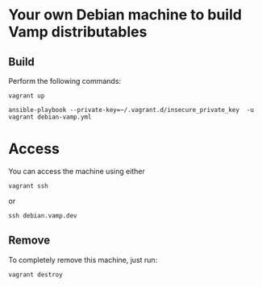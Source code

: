 # Your own Debian machine to build Vamp distributables


## Build

Perform the following commands:

`vagrant up`

`ansible-playbook --private-key=~/.vagrant.d/insecure_private_key  -u vagrant debian-vamp.yml`


# Access

You can access the machine using either

 `vagrant ssh`

or

 `ssh debian.vamp.dev`


## Remove

To completely remove this machine, just run:

`vagrant destroy`